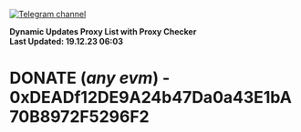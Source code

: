 [![Telegram channel](https://img.shields.io/endpoint?url=https://runkit.io/damiankrawczyk/telegram-badge/branches/master?url=https://t.me/n4z4v0d)](https://t.me/n4z4v0d) 

**Dynamic Updates Proxy List with Proxy Checker**  
**Last Updated: 19.12.23 06:03**

# DONATE (_any evm_) - 0xDEADf12DE9A24b47Da0a43E1bA70B8972F5296F2
